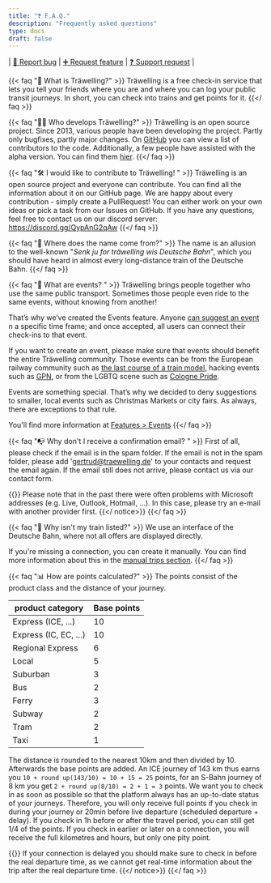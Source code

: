 ```yaml
---
title: "❓ F.A.Q."
description: "Frequently asked questions"
type: docs
draft: false
---
```

| [🐛 Report bug](https://github.com/Traewelling/traewelling/issues/new?assignees=&labels=bug%2CTo+Do&template=bug_report.md)
| [➕ Request feature](https://github.com/Traewelling/traewelling/issues/new?assignees=&labels=enhancement&template=feature_request.md&title=)
| [❓ Support request](https://traewelling.de/support)
| 

{{< faq "🔗 What is Träwelling?" >}}
Träwelling is a free check-in service that lets you tell your friends where you are and where you can log your public transit journeys.
In short, you can check into trains and get points for it.
{{</ faq >}}

{{< faq "🧑‍💻 Who develops Träwelling?" >}}
Träwelling is an open source project.
Since 2013, various people have been developing the project.
Partly only bugfixes, partly major changes.
On [GitHub](https://github.com/Traewelling/traewelling/graphs/contributors) you can view a list of contributors to the code.
Additionally, a few people have assisted with the alpha version.
You can find them [hier](https://traewelling.de/humans.txt). 
{{</ faq >}}

{{< faq "🛠️ I would like to contribute to Träwelling! " >}}
Träwelling is an open source project and everyone can contribute. You can find all the information about it on our GitHub page. We are happy about every contribution - simply create a PullRequest! You can either work on your own ideas or pick a task from our Issues on GitHub. If you have any questions, feel free to contact us on our discord server: https://discord.gg/QypAnG2qAw
{{</ faq >}}

{{< faq "🤔 Where does the name come from?" >}}
The name is an allusion to the well-known "*Senk ju for träwelling wis Deutsche Bahn*", which you should have heard in almost every long-distance train of the Deutsche Bahn.
{{</ faq >}}

{{< faq "🎉 What are events? " >}}
Träwelling brings people together who use the same public transport. Sometimes those people even ride to the same events, without knowing from another!

That’s why we’ve created the Events feature. Anyone [can suggest an event](https://traewelling.de/events/suggest) n a specific time frame; and once accepted, all users can connect their check-ins to that event.

If you want to create an event, please make sure that events should benefit the entire Träwelling community.
Those events can be from the European railway community such as [the last course of a train model](https://traewelling.de/statuses/event/letzte_fahrt_des_met), hacking events such as [GPN](https://traewelling.de/statuses/event/gpn20), or from the LGBTQ scene such as [Cologne Pride](https://traewelling.de/statuses/event/csd_koln_2022).

Events are something special. That’s why we decided to deny suggestions to smaller, local events such as Christmas Markets or city fairs. As always, there are exceptions to that rule.

You'll find more information at [Features > Events](/features/events)
{{</ faq >}}

{{< faq "📭 Why don't I receive a confirmation email? " >}}
First of all, please check if the email is in the spam folder. If the email is not in the spam folder, please add 'gertrud@traewelling.de' to your contacts and request the email again. If the email still does not arrive, please contact us via our contact form.

{{<notice info>}}
Please note that in the past there were often problems with Microsoft addresses (e.g. Live, Outlook, Hotmail, ...). In this case, please try an e-mail with another provider first.
{{</ notice>}}
{{</ faq >}}

{{< faq "🚂 Why isn't my train listed?" >}}
We use an interface of the Deutsche Bahn, where not all offers are displayed directly.

If you're missing a connection, you can create it manually.
You can find more information about this in the [manual trips section](/features/manual-trips).
{{</ faq >}}

{{< faq "📊 How are points calculated?" >}}
The points consist of the product class and the distance of your journey.

| product category      | Base points |
|-----------------------|-------------|
| Express (ICE, ...)    | 10          |
| Express (IC, EC, ...) | 10          |
| Regional Express      | 6           |
| Local                 | 5           |
| Suburban              | 3           |
| Bus                   | 2           |
| Ferry                 | 3           |
| Subway                | 2           |
| Tram                  | 2           |
| Taxi                  | 1           |


The distance is rounded to the nearest 10km and then divided by 10. Afterwards the base points are added.
An ICE journey of 143 km thus earns you `10 + round up(143/10) = 10 + 15 = 25` points, for an S-Bahn journey of 8 km you get `2 + round up(8/10) = 2 + 1 = 3` points.
We want you to check in as soon as possible so that the platform always has an up-to-date status of your journeys.
Therefore, you will only receive full points if you check in during your journey or 20min before live departure (scheduled departure + delay).
If you check in 1h before or after the travel period, you can still get 1/4 of the points.
If you check in earlier or later on a connection, you will receive the full kilometres and hours, but only one pity point.

{{<notice info>}}
If your connection is delayed you should make sure to check in before the real departure time, as we cannot get real-time information about the trip after the real departure time.
{{</ notice>}}
{{</ faq >}}
